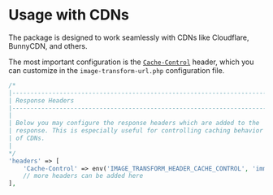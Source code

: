 # Usage with CDNs

The package is designed to work seamlessly with CDNs like Cloudflare, BunnyCDN, and others.

The most important configuration is the [`Cache-Control`](https://developer.mozilla.org/en-US/docs/Web/HTTP/Headers/Cache-Control) header, which you can customize in the `image-transform-url.php` configuration file.

```php
/*
|--------------------------------------------------------------------------
| Response Headers
|--------------------------------------------------------------------------
|
| Below you may configure the response headers which are added to the
| response. This is especially useful for controlling caching behavior
| of CDNs.
|
*/
'headers' => [
    'Cache-Control' => env('IMAGE_TRANSFORM_HEADER_CACHE_CONTROL', 'immutable, public, max-age=2592000, s-maxage=2592000'),
    // more headers can be added here
],
```
